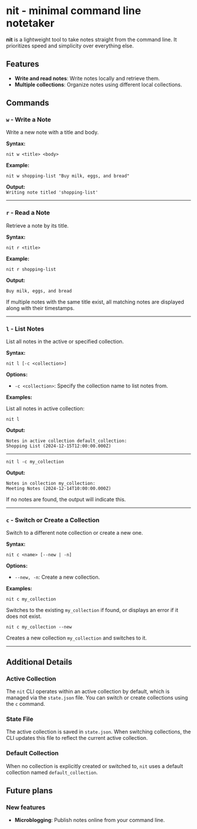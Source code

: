 # nit - minimal command line notetaker

**nit** is a lightweight tool to take notes straight from the command line. It prioritizes speed and simplicity over everything else.

## Features

- **Write and read notes**: Write notes locally and retrieve them.
- **Multiple collections**: Organize notes using different local collections.

## Commands

### `w` - Write a Note
Write a new note with a title and body.

**Syntax:**
```
nit w <title> <body>
```

**Example:**
```
nit w shopping-list "Buy milk, eggs, and bread"
```
**Output:**  
`Writing note titled 'shopping-list'`

---

### `r` - Read a Note
Retrieve a note by its title.

**Syntax:**
```
nit r <title>
```

**Example:**
```
nit r shopping-list
```
**Output:**  
```
Buy milk, eggs, and bread
```
If multiple notes with the same title exist, all matching notes are displayed along with their timestamps.

---

### `l` - List Notes
List all notes in the active or specified collection.

**Syntax:**
```
nit l [-c <collection>]
```

**Options:**
- `-c <collection>`: Specify the collection name to list notes from.

**Examples:**

List all notes in active collection:
```
nit l
```
**Output:**  
```
Notes in active collection default_collection:
Shopping List (2024-12-15T12:00:00.000Z)
```
---

```
nit l -c my_collection
```

**Output:**  

```
Notes in collection my_collection:
Meeting Notes (2024-12-14T10:00:00.000Z)
```

If no notes are found, the output will indicate this.

---

### `c` - Switch or Create a Collection
Switch to a different note collection or create a new one.

**Syntax:**
```
nit c <name> [--new | -n]
```

**Options:**
- `--new, -n`: Create a new collection.

**Examples:**
```
nit c my_collection
```
Switches to the existing `my_collection` if found, or displays an error if it does not exist.

```
nit c my_collection --new
```
Creates a new collection `my_collection` and switches to it.

---

## Additional Details

### Active Collection
The `nit` CLI operates within an active collection by default, which is managed via the `state.json` file. You can switch or create collections using the `c` command.

### State File
The active collection is saved in `state.json`. When switching collections, the CLI updates this file to reflect the current active collection.

### Default Collection
When no collection is explicitly created or switched to, `nit` uses a default collection named `default_collection`.

## Future plans

### New features

- **Microblogging**: Publish notes online from your command line.
